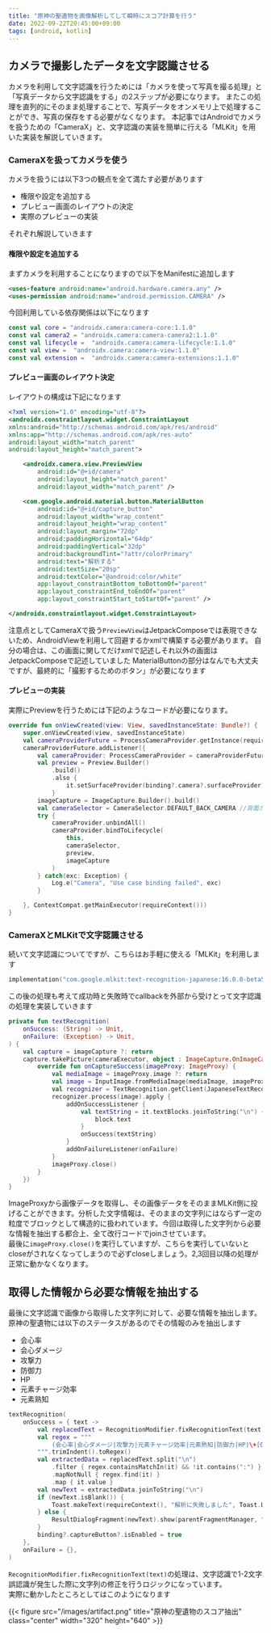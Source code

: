 ```yaml
---
title: "原神の聖遺物を画像解析してして瞬時にスコア計算を行う"
date: 2022-09-22T20:45:00+09:00
tags: [android, kotlin]
---
```


## カメラで撮影したデータを文字認識させる

カメラを利用して文字認識を行うためには「カメラを使って写真を撮る処理」と「写真データから文字認識をする」の2ステップが必要になります。
またこの処理を直列的にそのまま処理することで、写真データをオンメモリ上で処理することができ、写真の保存をする必要がなくなります。
本記事ではAndroidでカメラを扱うための「CameraX」と、文字認識の実装を簡単に行える「MLKit」を用いた実装を解説していきます。

### CameraXを扱ってカメラを使う
カメラを扱うには以下3つの観点を全て満たす必要があります
- 権限や設定を追加する
- プレビュー画面のレイアウトの決定
- 実際のプレビューの実装

それぞれ解説していきます

#### 権限や設定を追加する

まずカメラを利用することになりますので以下をManifestに追加します
```xml
<uses-feature android:name="android.hardware.camera.any" />
<uses-permission android:name="android.permission.CAMERA" />
```

今回利用している依存関係は以下になります
```kotlin
const val core = "androidx.camera:camera-core:1.1.0"
const val camera2 = "androidx.camera:camera-camera2:1.1.0"
const val lifecycle =  "androidx.camera:camera-lifecycle:1.1.0"
const val view =  "androidx.camera:camera-view:1.1.0"
const val extension =  "androidx.camera:camera-extensions:1.1.0"
```

#### プレビュー画面のレイアウト決定

レイアウトの構成は下記になります
```xml
<?xml version="1.0" encoding="utf-8"?>
<androidx.constraintlayout.widget.ConstraintLayout
xmlns:android="http://schemas.android.com/apk/res/android"
xmlns:app="http://schemas.android.com/apk/res-auto"
android:layout_width="match_parent"
android:layout_height="match_parent">

    <androidx.camera.view.PreviewView
        android:id="@+id/camera"
        android:layout_height="match_parent"
        android:layout_width="match_parent" />

    <com.google.android.material.button.MaterialButton
        android:id="@+id/capture_button"
        android:layout_width="wrap_content"
        android:layout_height="wrap_content"
        android:layout_margin="72dp"
        android:paddingHorizontal="64dp"
        android:paddingVertical="32dp"
        android:backgroundTint="?attr/colorPrimary"
        android:text="解析する"
        android:textSize="20sp"
        android:textColor="@android:color/white"
        app:layout_constraintBottom_toBottomOf="parent"
        app:layout_constraintEnd_toEndOf="parent"
        app:layout_constraintStart_toStartOf="parent" />

</androidx.constraintlayout.widget.ConstraintLayout>
```

注意点としてCameraXで扱う`PreviewView`はJetpackComposeでは表現できないため、AndroidViewを利用して回避するかxmlで構築する必要があります。
自分の場合は、この画面に関してだけxmlで記述しそれ以外の画面はJetpackComposeで記述していました
MaterialButtonの部分はなんでも大丈夫ですが、最終的に「撮影するためのボタン」が必要になります

#### プレビューの実装

実際にPreviewを行うためには下記のようなコードが必要になります。
```kotlin
override fun onViewCreated(view: View, savedInstanceState: Bundle?) {
    super.onViewCreated(view, savedInstanceState)
    val cameraProviderFuture = ProcessCameraProvider.getInstance(requireContext())
    cameraProviderFuture.addListener({
        val cameraProvider: ProcessCameraProvider = cameraProviderFuture.get()
        val preview = Preview.Builder()
            .build()
            .also {
                it.setSurfaceProvider(binding?.camera?.surfaceProvider)
            }
        imageCapture = ImageCapture.Builder().build()
        val cameraSelector = CameraSelector.DEFAULT_BACK_CAMERA //背面カメラで立ち上げる
        try {
            cameraProvider.unbindAll()
            cameraProvider.bindToLifecycle(
                this,
                cameraSelector,
                preview,
                imageCapture
            )
        } catch(exc: Exception) {
            Log.e("Camera", "Use case binding failed", exc)
        }

    }, ContextCompat.getMainExecutor(requireContext()))
}
```

### CameraXとMLKitで文字認識させる
続いて文字認識についてですが、こちらはお手軽に使える「MLKit」を利用します

```kotlin
implementation("com.google.mlkit:text-recognition-japanese:16.0.0-beta5")
```

この後の処理も考えて成功時と失敗時でcallbackを外部から受けとって文字認識の処理を実装していきます

```kotlin
private fun textRecognition(
    onSuccess: (String) -> Unit,
    onFailure: (Exception) -> Unit,
) {
    val capture = imageCapture ?: return
    capture.takePicture(cameraExecutor, object : ImageCapture.OnImageCapturedCallback() {
        override fun onCaptureSuccess(imageProxy: ImageProxy) {
            val mediaImage = imageProxy.image ?: return
            val image = InputImage.fromMediaImage(mediaImage, imageProxy.imageInfo.rotationDegrees)
            val recognizer = TextRecognition.getClient(JapaneseTextRecognizerOptions.Builder().build())
            recognizer.process(image).apply {
                addOnSuccessListener {
                    val textString = it.textBlocks.joinToString("\n") { block ->
                        block.text
                    }
                    onSuccess(textString)
                }
                addOnFailureListener(onFailure)
            }
            imageProxy.close()
        }
    })
}
```

ImageProxyから画像データを取得し、その画像データをそのままMLKit側に投げることができます。分析した文字情報は、そのままの文字列にはならず一定の粒度でブロックとして構造的に扱われています。今回は取得した文字列から必要な情報を抽出する都合上、全て改行コードでjoinさせています。  
最後に`imageProxy.close()`を実行していますが、こちらを実行していないとcloseがされなくなってしまうので必ずcloseしましょう。2,3回目以降の処理が正常に動かなくなります。

## 取得した情報から必要な情報を抽出する
最後に文字認識で画像から取得した文字列に対して、必要な情報を抽出します。  
原神の聖遺物には以下のステータスがあるのでその情報のみを抽出します

- 会心率
- 会心ダメージ
- 攻撃力
- 防御力
- HP
- 元素チャージ効率
- 元素熟知

```kotlin
textRecognition(
    onSuccess = { text ->
        val replacedText = RecognitionModifier.fixRecognitionText(text)
        val regex = """
            (会心率|会心ダメージ|攻撃力|元素チャージ効率|元素熟知|防御力|HP)\+[0-9]+(\.[0-9])*%?$
        """.trimIndent().toRegex()
        val extractedData = replacedText.split("\n")
            .filter { regex.containsMatchIn(it) && !it.contains(":") }
            .mapNotNull { regex.find(it) }
            .map { it.value }
        val newText = extractedData.joinToString("\n")
        if (newText.isBlank()) {
            Toast.makeText(requireContext(), "解析に失敗しました", Toast.LENGTH_SHORT).show()
        } else {
            ResultDialogFragment(newText).show(parentFragmentManager, "result")
        }
        binding?.captureButton?.isEnabled = true
    },
    onFailure = {},
)
```

`RecognitionModifier.fixRecognitionText(text)`の処理は、文字認識で1-2文字誤認識が発生した際に文字列の修正を行うロジックになっています。  
実際に動かしたところとしてはこのようになります

{{< figure src="/images/artifact.png" title="原神の聖遺物のスコア抽出" class="center" width="320" height="640" >}}
